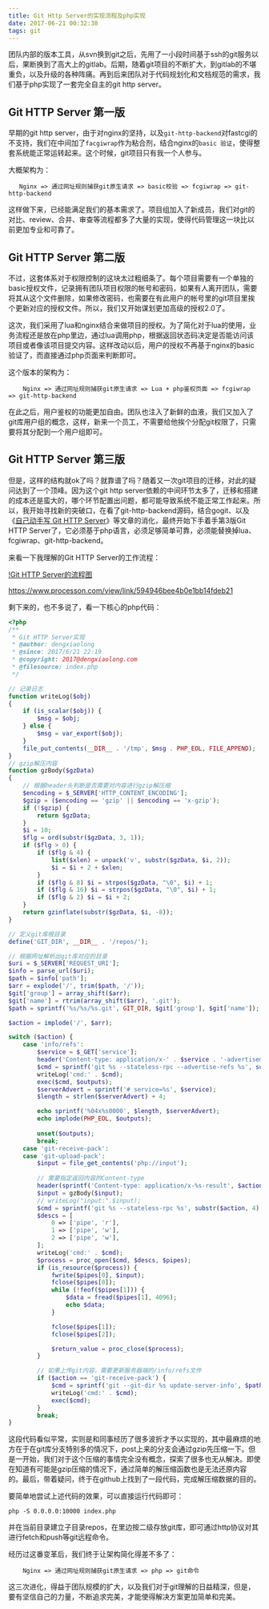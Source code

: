 ```yaml
---
title: Git Http Server的实现流程及php实现
date: 2017-06-21 00:32:38
tags: git
---
```


团队内部的版本工具，从svn换到git之后，先用了一小段时间基于ssh的git服务以后，果断换到了高大上的gitlab。后期，随着git项目的不断扩大，到gitlab的不堪重负，以及升级的各种阵痛。再到后来团队对于代码规划化和文档规范的需求，我们基于php实现了一套完全自主的git http server。
<!--more-->


## Git HTTP Server 第一版

早期的git http server，由于对nginx的坚持，以及`git-http-backend`对fastcgi的不支持，我们在中间加了`facgiwrap`作为粘合剂，结合nginx的`basic 验证`，使得整套系统能正常运转起来。这个时候，git项目只有我一个人参与。


大概架构为：

```
   Nginx => 通过网址规则捕获git原生请求 => basic校验 => fcgiwrap => git-http-backend
```

这样做下来，已经能满足我们的基本需求了。项目组加入了新成员，我们对git的对比、review、合并、审查等流程都多了大量的实现，使得代码管理这一块比以前更加专业和可靠了。


## Git HTTP Server 第二版

不过，这套体系对于权限控制的这块太过粗细条了。每个项目需要有一个单独的basic授权文件，记录拥有团队项目权限的帐号和密码，如果有人离开团队，需要将其从这个文件删除，如果修改密码，也需要在有此用户的帐号里的git项目里挨个更新对应的授权文件。所以，我们又开始谋划更加高级的授权2.0了。

这次，我们采用了lua和nginx结合来做项目的授权。为了简化对于lua的使用，业务流程还是放在php里边，通过lua调用php，根据返回状态码决定是否能访问该项目或者像该项目提交内容。这样改动以后，用户的授权不再基于nginx的basic验证了，而直接通过php页面来判断即可。

这个版本的架构为：
```
    Nginx => 通过网址规则捕获git原生请求 => Lua + php鉴权页面 => fcgiwrap => git-http-backend
```

在此之后，用户鉴权的功能更加自由。团队也注入了新鲜的血液，我们又加入了git库用户组的概念，这样，新来一个员工，不需要给他挨个分配git权限了，只需要将其分配到一个用户组即可。


## Git HTTP Server 第三版

但是，这样的结构就ok了吗？就靠谱了吗？随着又一次git项目的迁移，对此的疑问达到了一个顶峰。因为这个git http server依赖的中间环节太多了，迁移和搭建的成本还是蛮大的，哪个环节配置出问题，都可能导致系统不能正常工作起来。所以，我开始寻找新的突破口，在看了git-http-backend源码，结合gogit、以及《[自己动手写 Git HTTP Server](https://getpocket.com/a/read/662536932)》等文章的消化，最终开始下手着手第3版Git HTTP Server了，它必须基于php语言，必须足够简单可靠，必须能替换掉lua、fcgiwrap、git-http-backend。

来看一下我理解的Git HTTP Server的工作流程：

[!Git HTTP Server的流程图](./git-http-server-process.png)

<https://www.processon.com/view/link/594946bee4b0e1bb14fdeb21>

剩下来的，也不多说了，看一下核心的php代码：

```php
<?php
/**
 * Git HTTP Server实现
 * @author: dengxiaolong
 * @since: 2017/6/21 22:19
 * @copyright: 2017@dengxiaolong.com
 * @filesource: index.php
 */

// 记录日志
function writeLog($obj)
{
    if (is_scalar($obj)) {
        $msg = $obj;
    } else {
        $msg = var_export($obj);
    }
    file_put_contents(__DIR__ . '/tmp', $msg . PHP_EOL, FILE_APPEND);
}
// gzip解压内容
function gzBody($gzData)
{
    // 根据header头判断是否需要对内容进行gzip解压缩
    $encoding = $_SERVER['HTTP_CONTENT_ENCODING'];
    $gzip = ($encoding == 'gzip' || $encoding == 'x-gzip');
    if (!$gzip) {
        return $gzData;
    }
    $i = 10;
    $flg = ord(substr($gzData, 3, 1));
    if ($flg > 0) {
        if ($flg & 4) {
            list($xlen) = unpack('v', substr($gzData, $i, 2));
            $i = $i + 2 + $xlen;
        }
        if ($flg & 8) $i = strpos($gzData, "\0", $i) + 1;
        if ($flg & 16) $i = strpos($gzData, "\0", $i) + 1;
        if ($flg & 2) $i = $i + 2;
    }
    return gzinflate(substr($gzData, $i, -8));
}

// 定义git库根目录
define('GIT_DIR', __DIR__ . '/repos/');

// 根据网址解析出git库对应的目录
$uri = $_SERVER['REQUEST_URI'];
$info = parse_url($uri);
$path = $info['path'];
$arr = explode('/', trim($path, '/'));
$git['group'] = array_shift($arr);
$git['name'] = rtrim(array_shift($arr), '.git');
$path = sprintf('%s/%s/%s.git', GIT_DIR, $git['group'], $git['name']);

$action = implode('/', $arr);

switch ($action) {
    case 'info/refs':
        $service = $_GET['service'];
        header('Content-type: application/x-' . $service . '-advertisement');
        $cmd = sprintf('git %s --stateless-rpc --advertise-refs %s', substr($service, 4), $path);
        writeLog('cmd:' . $cmd);
        exec($cmd, $outputs);
        $serverAdvert = sprintf('# service=%s', $service);
        $length = strlen($serverAdvert) + 4;

        echo sprintf('%04x%s0000', $length, $serverAdvert);
        echo implode(PHP_EOL, $outputs);
        
        unset($outputs);
        break;
    case 'git-receive-pack':
    case 'git-upload-pack':
        $input = file_get_contents('php://input');
        
        // 需要指定返回内容的Content-type
        header(sprintf('Content-type: application/x-%s-result', $action));
        $input = gzBody($input);
        // writeLog("input:".$input);
        $cmd = sprintf('git %s --stateless-rpc %s', substr($action, 4), $path);
        $descs = [
            0 => ['pipe', 'r'],
            1 => ['pipe', 'w'],
            2 => ['pipe', 'w'],
        ];
        writeLog('cmd:' . $cmd);
        $process = proc_open($cmd, $descs, $pipes);
        if (is_resource($process)) {
            fwrite($pipes[0], $input);
            fclose($pipes[0]);
            while (!feof($pipes[1])) {
                $data = fread($pipes[1], 4096);
                echo $data;
            }

            fclose($pipes[1]);
            fclose($pipes[2]);

            $return_value = proc_close($process);
        }

        // 如果上传git内容，需要更新服务器端的/info/refs文件
        if ($action == 'git-receive-pack') {
            $cmd = sprintf('git --git-dir %s update-server-info', $path);
            writeLog('cmd:' . $cmd);
            exec($cmd);
        }
        break;
}
```

这段代码看似平常，实则是和同事经历了很多波折才予以实现的，其中最麻烦的地方在于在git库分支特别多的情况下，post上来的分支会通过gzip先压缩一下。但是一开始，我们对于这个压缩的事情完全没有概念，探索了很多也无从解决。即使在知道有可能是gzip压缩的情况下，通过简单的解压缩函数也是无法还原内容的。最后，带着疑问，终于在github上找到了一段代码，完成解压缩数据的目的。

要简单地尝试上述代码的效果，可以直接运行代码即可：
```shell
php -S 0.0.0.0:10000 index.php
```
并在当前目录建立子目录repos，在里边按二级存放git库，即可通过http协议对其进行fetch和push等git远程命令。


经历过这番变革后，我们终于让架构简化得差不多了：

```
    Nginx => 通过网址规则捕获git原生请求 => php => git命令
```

这三次进化，得益于团队规模的扩大，以及我们对于git理解的日益精深，但是，要有坚信自己的力量，不断追求完美，才能使得解决方案更加简单和完美。